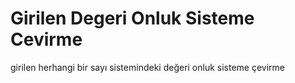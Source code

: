 # Girilen Degeri Onluk Sisteme Cevirme
 girilen herhangi bir sayı sistemindeki değeri onluk sisteme çevirme
